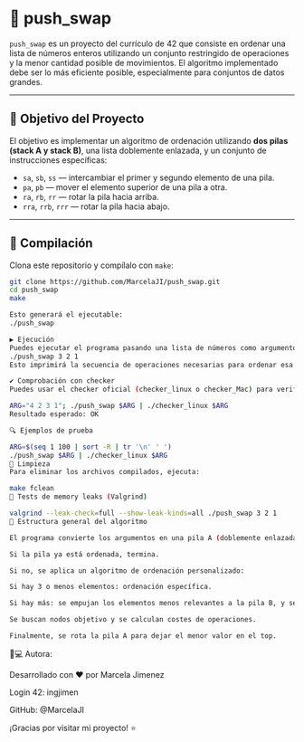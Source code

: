 # 🧠 push_swap

`push_swap` es un proyecto del currículo de 42 que consiste en ordenar una lista de números enteros utilizando un conjunto restringido de operaciones y la menor cantidad posible de movimientos. El algoritmo implementado debe ser lo más eficiente posible, especialmente para conjuntos de datos grandes.

---

## 📌 Objetivo del Proyecto

El objetivo es implementar un algoritmo de ordenación utilizando **dos pilas (stack A y stack B)**, una lista doblemente enlazada, y un conjunto de instrucciones específicas:

- `sa`, `sb`, `ss` — intercambiar el primer y segundo elemento de una pila.
- `pa`, `pb` — mover el elemento superior de una pila a otra.
- `ra`, `rb`, `rr` — rotar la pila hacia arriba.
- `rra`, `rrb`, `rrr` — rotar la pila hacia abajo.

---

## 🔧 Compilación

Clona este repositorio y compílalo con `make`:

```bash
git clone https://github.com/MarcelaJI/push_swap.git
cd push_swap
make

Esto generará el ejecutable:
./push_swap

▶️ Ejecución
Puedes ejecutar el programa pasando una lista de números como argumentos:
./push_swap 3 2 1
Esto imprimirá la secuencia de operaciones necesarias para ordenar esa lista.

✔️ Comprobación con checker
Puedes usar el checker oficial (checker_linux o checker_Mac) para verificar que tu salida es correcta:

ARG="4 2 3 1"; ./push_swap $ARG | ./checker_linux $ARG
Resultado esperado: OK

🔍 Ejemplos de prueba

ARG=$(seq 1 100 | sort -R | tr '\n' ' ')
./push_swap $ARG | ./checker_linux $ARG
🧹 Limpieza
Para eliminar los archivos compilados, ejecuta:

make fclean
🧪 Tests de memory leaks (Valgrind)

valgrind --leak-check=full --show-leak-kinds=all ./push_swap 3 2 1
🧮 Estructura general del algoritmo

El programa convierte los argumentos en una pila A (doblemente enlazada).

Si la pila ya está ordenada, termina.

Si no, se aplica un algoritmo de ordenación personalizado:

Si hay 3 o menos elementos: ordenación específica.

Si hay más: se empujan los elementos menos relevantes a la pila B, y se reintegran en orden.

Se buscan nodos objetivo y se calculan costes de operaciones.

Finalmente, se rota la pila A para dejar el menor valor en el top.


```

👩💻 Autora:

Desarrollado con ❤️ por Marcela Jimenez

Login 42: ingjimen

GitHub: @MarcelaJI 

¡Gracias por visitar mi proyecto! ⭐